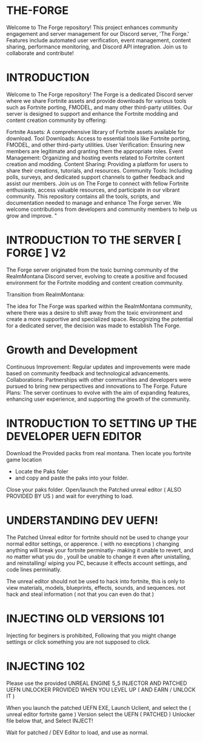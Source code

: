 # THE-FORGE
Welcome to The Forge repository! This project enhances community engagement and server management for our Discord server, 'The Forge.' Features include automated user verification, event management, content sharing, performance monitoring, and Discord API integration. Join us to collaborate and contribute!

# INTRODUCTION
Welcome to The Forge repository! The Forge is a dedicated Discord server where we share Fortnite assets and provide downloads for various tools such as Fortnite porting, FMODEL, and many other third-party utilities. Our server is designed to support and enhance the Fortnite modding and content creation community by offering:

Fortnite Assets: A comprehensive library of Fortnite assets available for download.
Tool Downloads: Access to essential tools like Fortnite porting, FMODEL, and other third-party utilities.
User Verification: Ensuring new members are legitimate and granting them the appropriate roles.
Event Management: Organizing and hosting events related to Fortnite content creation and modding.
Content Sharing: Providing a platform for users to share their creations, tutorials, and resources.
Community Tools: Including polls, surveys, and dedicated support channels to gather feedback and assist our members.
Join us on The Forge to connect with fellow Fortnite enthusiasts, access valuable resources, and participate in our vibrant community. This repository contains all the tools, scripts, and documentation needed to manage and enhance The Forge server. We welcome contributions from developers and community members to help us grow and improve.
"
# INTRODUCTION TO THE SERVER [ FORGE ] V2


The Forge server originated from the toxic burning community of the RealmMontana Discord server, evolving to create a positive and focused environment for the Fortnite modding and content creation community.


Transition from RealmMontana:

The idea for The Forge was sparked within the RealmMontana community, where there was a desire to shift away from the toxic environment and create a more supportive and specialized space.
Recognizing the potential for a dedicated server, the decision was made to establish The Forge.

# Growth and Development


Continuous Improvement: Regular updates and improvements were made based on community feedback and technological advancements.
Collaborations: Partnerships with other communities and developers were pursued to bring new perspectives and innovations to The Forge.
Future Plans: The server continues to evolve with the aim of expanding features, enhancing user experience, and supporting the growth of the community.


# INTRODUCTION TO SETTING UP THE DEVELOPER UEFN EDITOR

Download the Provided packs from real montana. Then locate you fortnite game location
- Locate the Paks foler
- and copy and paste the paks into your folder.

Close your paks folder.
Open/launch the Patched unreal editor ( ALSO PROVIDED BY US ) and wait for everything to load.

# UNDERSTANDING DEV UEFN!

The Patched Unreal editor for fortnite should not be used to change your normal editor settings, or apperence. ( with no execptions ) changing anything will break your fortnite perminatly- making it unable to revert, and no matter what you do , youll be unable to change it even after unistalling, and reinstalling/ wiping you PC, because it effects account settings, and code lines perminatly.

The unreal editor should not be used to hack into fortnite, this is only to view materials, models, blueprints, effects, sounds, and sequences. not hack and steal information ( not that you can even do that )

# INJECTING OLD VERSIONS 101

Injecting for beginers is prohibited, Following that you might change settings or click something you are not supposed to click.

# INJECTING 102

Please use the provided UNREAL ENGINE 5_5 INJECTOR
AND PATCHED UEFN UNLOCKER PROVIDED WHEN YOU LEVEL UP ( AND EARN / UNLOCK IT )

When you launch the patched UEFN EXE, Launch Uclient, and select the ( unreal editor fortnite game ) Version
select the UEFN ( PATCHED ) Unlocker file below that, and Select INJECT!

Wait for patched / DEV Editor to load, and use as normal.

















